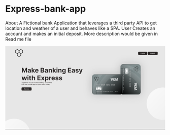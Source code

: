 # Express-bank-app

About A Fictional bank Application that leverages a third party API to get location and weather of a user and behaves like a SPA. User Creates an account and makes an initial deposit. More description would be given in Read me file

<!-- ![Design preview for Express bank](src\assets\Express1.png) -->
<img src="src\assets\Express1.png" alt="project screenshot">
